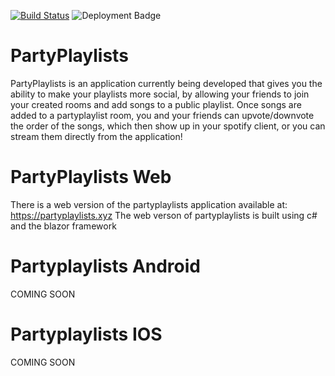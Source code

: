 [![Build Status](https://dev.azure.com/wethegreenpeople0040/PartyPlaylists/_apis/build/status/wethegreenpeople.PartyPlaylists?branchName=master)](https://dev.azure.com/wethegreenpeople0040/PartyPlaylists/_build/latest?definitionId=8&branchName=master)
![Deployment Badge](https://vsrm.dev.azure.com/wethegreenpeople0040/_apis/public/Release/badge/43917551-c4be-4b84-80e3-cad1e397f4a2/1/1)

# PartyPlaylists

PartyPlaylists is an application currently being developed that gives you the ability to make your playlists more social, by allowing your friends to join your created rooms and add songs to a public playlist. Once songs are added to a partyplaylist room, you and your friends can upvote/downvote the order of the songs, which then show up in your spotify client, or you can stream them directly from the application!

# PartyPlaylists Web

There is a web version of the partyplaylists application available at: https://partyplaylists.xyz
The web verson of partyplaylists is built using c# and the blazor framework

# Partyplaylists Android

COMING SOON

# Partyplaylists IOS 

COMING SOON
